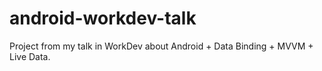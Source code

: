 # android-workdev-talk

Project from my talk in WorkDev about Android + Data Binding + MVVM + Live Data.
